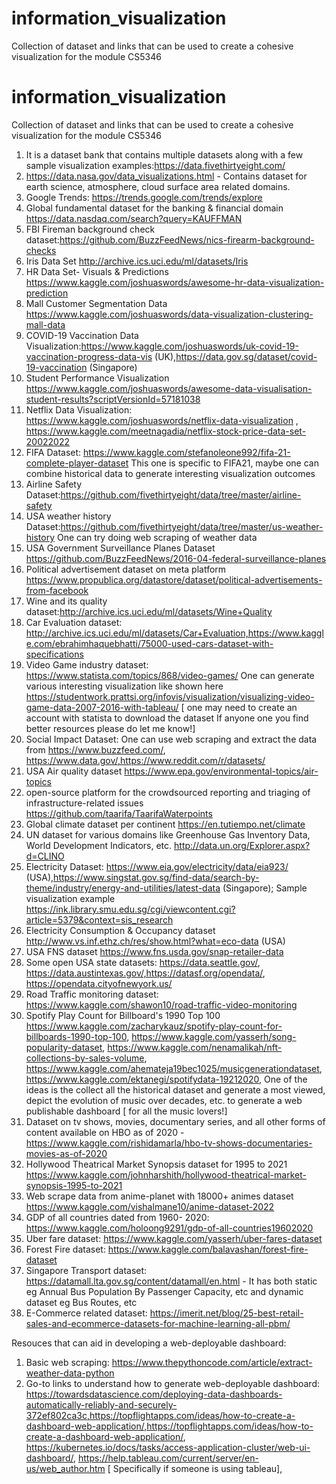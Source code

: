 # information_visualization
Collection of dataset and links that can be used to create a cohesive visualization for the module CS5346
# information_visualization
Collection of dataset and links that can be used to create a cohesive visualization for the module CS5346

1. It is a dataset bank that contains multiple datasets along with a few sample visualization examples:https://data.fivethirtyeight.com/
2. https://data.nasa.gov/data_visualizations.html - Contains dataset for earth science, atmosphere, cloud surface area related domains. 
3. Google Trends: https://trends.google.com/trends/explore
4. Global fundamental dataset for the banking & financial domain https://data.nasdaq.com/search?query=KAUFFMAN
5. FBI Fireman background check dataset:https://github.com/BuzzFeedNews/nics-firearm-background-checks
6. Iris Data Set http://archive.ics.uci.edu/ml/datasets/Iris
7. HR Data Set- Visuals & Predictions https://www.kaggle.com/joshuaswords/awesome-hr-data-visualization-prediction
8. Mall Customer Segmentation Data https://www.kaggle.com/joshuaswords/data-visualization-clustering-mall-data
9. COVID-19 Vaccination Data Visualization:https://www.kaggle.com/joshuaswords/uk-covid-19-vaccination-progress-data-vis (UK),https://data.gov.sg/dataset/covid-19-vaccination (Singapore)
10. Student Performance Visualization https://www.kaggle.com/joshuaswords/awesome-data-visualisation-student-results?scriptVersionId=57181038
11. Netflix Data Visualization: https://www.kaggle.com/joshuaswords/netflix-data-visualization , https://www.kaggle.com/meetnagadia/netflix-stock-price-data-set-20022022
12. FIFA Dataset: https://www.kaggle.com/stefanoleone992/fifa-21-complete-player-dataset This one is specific to FIFA21, maybe one can combine historical data to generate interesting visualization outcomes
13. Airline Safety Dataset:https://github.com/fivethirtyeight/data/tree/master/airline-safety
14. USA weather history Dataset:https://github.com/fivethirtyeight/data/tree/master/us-weather-history One can try doing web scraping of weather data 
15. USA Government Surveillance Planes Dataset https://github.com/BuzzFeedNews/2016-04-federal-surveillance-planes
16. Political advertisement dataset on meta platform https://www.propublica.org/datastore/dataset/political-advertisements-from-facebook
17. Wine and its quality dataset:http://archive.ics.uci.edu/ml/datasets/Wine+Quality
18. Car Evaluation dataset: http://archive.ics.uci.edu/ml/datasets/Car+Evaluation,https://www.kaggle.com/ebrahimhaquebhatti/75000-used-cars-dataset-with-specifications
19. Video Game industry dataset: https://www.statista.com/topics/868/video-games/ One can generate various interesting visualization like shown here https://studentwork.prattsi.org/infovis/visualization/visualizing-video-game-data-2007-2016-with-tableau/ [ one may need to create an account with statista to download the dataset If anyone one you find better resources please do let me know!]
20. Social Impact Dataset: One can use web scraping and extract the data from https://www.buzzfeed.com/, https://www.data.gov/,https://www.reddit.com/r/datasets/
21. USA Air quality dataset https://www.epa.gov/environmental-topics/air-topics
22. open-source platform for the crowdsourced reporting and triaging of infrastructure-related issues https://github.com/taarifa/TaarifaWaterpoints
23. Global climate dataset per continent https://en.tutiempo.net/climate
24. UN dataset for various domains like Greenhouse Gas Inventory Data, World Development Indicators, etc. http://data.un.org/Explorer.aspx?d=CLINO
25. Electricity Dataset: https://www.eia.gov/electricity/data/eia923/ (USA),https://www.singstat.gov.sg/find-data/search-by-theme/industry/energy-and-utilities/latest-data (Singapore); Sample visualization example https://ink.library.smu.edu.sg/cgi/viewcontent.cgi?article=5379&context=sis_research
26. Electricity Consumption & Occupancy dataset http://www.vs.inf.ethz.ch/res/show.html?what=eco-data (USA)
27. USA FNS dataset https://www.fns.usda.gov/snap-retailer-data
28. Some open USA state datasets: https://data.seattle.gov/, https://data.austintexas.gov/,https://datasf.org/opendata/, https://opendata.cityofnewyork.us/
29. Road Traffic monitoring dataset: https://www.kaggle.com/shawon10/road-traffic-video-monitoring 
30. Spotify Play Count for Billboard's 1990 Top 100 https://www.kaggle.com/zacharykauz/spotify-play-count-for-billboards-1990-top-100, https://www.kaggle.com/yasserh/song-popularity-dataset, https://www.kaggle.com/nenamalikah/nft-collections-by-sales-volume, https://www.kaggle.com/ahemateja19bec1025/musicgenerationdataset, https://www.kaggle.com/ektanegi/spotifydata-19212020, One of the ideas is the collect all the historical dataset and generate a most viewed, depict the evolution of music over decades, etc. to generate a web publishable dashboard [ for all the music lovers!]
31. Dataset on tv shows, movies, documentary series, and all other forms of content available on HBO as of 2020 -https://www.kaggle.com/rishidamarla/hbo-tv-shows-documentaries-movies-as-of-2020 
32. Hollywood Theatrical Market Synopsis dataset for 1995 to 2021 https://www.kaggle.com/johnharshith/hollywood-theatrical-market-synopsis-1995-to-2021
33. Web scrape data from anime-planet with 18000+ animes dataset https://www.kaggle.com/vishalmane10/anime-dataset-2022 
34. GDP of all countries dated from 1960- 2020: https://www.kaggle.com/holoong9291/gdp-of-all-countries19602020
35. Uber fare dataset: https://www.kaggle.com/yasserh/uber-fares-dataset
36. Forest Fire dataset: https://www.kaggle.com/balavashan/forest-fire-dataset
37. Singapore Transport dataset: https://datamall.lta.gov.sg/content/datamall/en.html - It has both static eg Annual Bus Population By Passenger Capacity, etc and dynamic dataset eg Bus Routes, etc
38. E-Commerce related dataset:  https://imerit.net/blog/25-best-retail-sales-and-ecommerce-datasets-for-machine-learning-all-pbm/

Resouces that can aid in developing a web-deployable dashboard:
1. Basic web scraping: https://www.thepythoncode.com/article/extract-weather-data-python
2. Go-to links to understand how to generate web-deployable dashboard: https://towardsdatascience.com/deploying-data-dashboards-automatically-reliably-and-securely-372ef802ca3c,https://topflightapps.com/ideas/how-to-create-a-dashboard-web-application/,https://topflightapps.com/ideas/how-to-create-a-dashboard-web-application/, https://kubernetes.io/docs/tasks/access-application-cluster/web-ui-dashboard/, https://help.tableau.com/current/server/en-us/web_author.htm [ Specifically if someone is using tableau],

